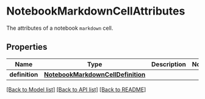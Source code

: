 # NotebookMarkdownCellAttributes

The attributes of a notebook `markdown` cell.

## Properties

| Name           | Type                                                                    | Description | Notes |
| -------------- | ----------------------------------------------------------------------- | ----------- | ----- |
| **definition** | [**NotebookMarkdownCellDefinition**](NotebookMarkdownCellDefinition.md) |             |

[[Back to Model list]](README.md#documentation-for-models) [[Back to API list]](README.md#documentation-for-api-endpoints) [[Back to README]](README.md)
